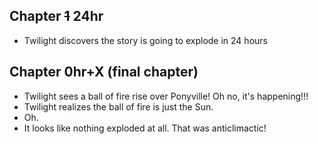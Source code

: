 ## Chapter ~~1~~ 24hr
- Twilight discovers the story is going to explode in 24 hours

## Chapter 0hr+X (final chapter)
- Twilight sees a ball of fire rise over Ponyville! Oh no, it's happening!!!
- Twilight realizes the ball of fire is just the Sun.
- Oh.
- It looks like nothing exploded at all. That was anticlimactic!